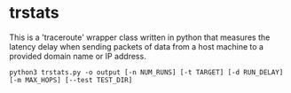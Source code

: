 # trstats

This is a 'traceroute' wrapper class written in python that measures the latency delay when sending packets of data from a host machine to a provided domain name or IP address.

```
python3 trstats.py -o output [-n NUM_RUNS] [-t TARGET] [-d RUN_DELAY] [-m MAX_HOPS] [--test TEST_DIR]
```



